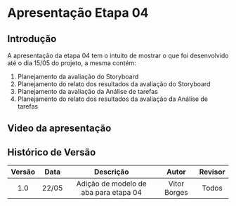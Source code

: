 # Apresentação Etapa 04

## Introdução

<p align="justify">
A apresentação da etapa 04 tem o intuito de mostrar o que foi desenvolvido até o dia 15/05 do projeto, a mesma contém:
</p>

1. Planejamento da avaliação do Storyboard
2. Planejamento do relato dos resultados da avaliação do Storyboard
3. Planejamento da avaliação da Análise de tarefas
4. Planejamento do relato dos resultados da avaliação da Análise de tarefas

## Video da apresentação

## Histórico de Versão

| Versão | Data  |            Descrição              |     Autor      |    Revisor    |
|:------:|:-----:|:---------------------------------:|:--------------:|:-------------:|
|  1.0   | 22/05 | Adição de modelo de aba para etapa 04 | Vitor Borges | Todos|